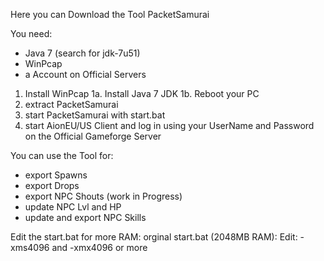 Here you can Download the Tool PacketSamurai 

You need:
- Java 7 (search for jdk-7u51)
- WinPcap
- a Account on Official Servers

1. Install WinPcap
1a. Install Java 7 JDK
1b. Reboot your PC
2. extract PacketSamurai
3. start PacketSamurai with start.bat
4. start AionEU/US Client and log in using your UserName and Password on the Official Gameforge Server

You can use the Tool for:
- export Spawns
- export Drops
- export NPC Shouts (work in Progress)
- update NPC Lvl and HP
- update and export NPC Skills

Edit the start.bat for more RAM:
orginal start.bat (2048MB RAM):
Edit: -xms4096 and -xmx4096 or more

